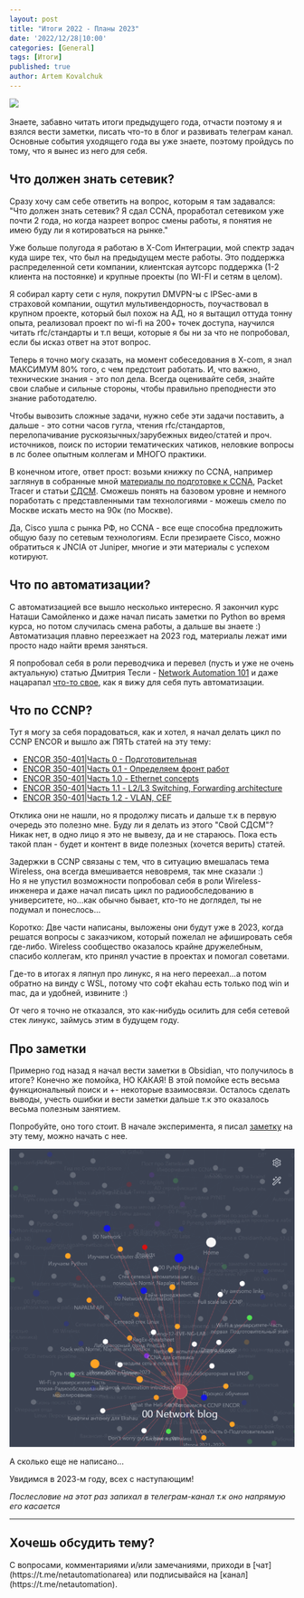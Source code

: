 ```yaml
---
layout: post
title: "Итоги 2022 - Планы 2023"
date: '2022/12/28|10:00'
categories: [General]
tags: [Итоги]
published: true
author: Artem Kovalchuk
---
```


<img src="https://woohung.github.io/assets/images/2023.jpg">

Знаете, забавно читать итоги предыдущего года, отчасти поэтому я и взялся вести заметки, писать что-то в блог и развивать телеграм канал.
Основные события уходящего года вы уже знаете, поэтому пройдусь по тому, что я вынес из него для себя.  

## Что должен знать сетевик?
Сразу хочу сам себе ответить на вопрос, которым я там задавался: "Что должен знать сетевик? Я сдал CCNA, проработал сетевиком уже почти 2 года, но когда назреет вопрос смены работы, я понятия не имею буду ли я котироваться на рынке."  

Уже больше полугода я работаю в X-Com Интеграции, мой спектр задач куда шире тех, что был на предыдущем месте работы. Это поддержка распределенной сети компании, клиентская аутсорс поддержка (1-2 клиента на постоянке) и крупные проекты (по WI-FI и сетям в целом).  

Я собирал карту сети с нуля, покрутил DMVPN-ы c IPSec-ами в страховой компании, ощутил мультивендорность, поучаствовал в крупном проекте, который был похож на АД, но я вытащил оттуда тонну опыта, реализовал проект по wi-fi на 200+ точек доступа, научился читать rfc/стандарты и т.п вещи, которые я бы ни за что не попробовал, если бы исказ ответ на этот вопрос.  

Теперь я точно могу сказать, на момент собеседования в X-com, я знал МАКСИМУМ 80% того, с чем предстоит работать. И, что важно, технические знания - это пол дела. Всегда оценивайте себя, знайте свои слабые и сильные стороны, чтобы правильно преподнести это знание работодателю.  

Чтобы вывозить сложные задачи, нужно себе эти задачи поставить, а дальше - это сотни часов гугла, чтения rfc/стандартов, перелопачивание рускоязычных/зарубежных видео/статей и проч. источников, поиск по истории тематических чатиков, неловкие вопросы в лс более опытным коллегам и МНОГО практики.  

В конечном итоге, ответ прост: возьми книжку по CCNA, например заглянув в собранные мной [материалы по подготовке к CCNA](https://disk.yandex.ru/d/D7rmb-p8QsVjig), Packet Tracer и статьи [СДСМ](https://linkmeup.gitbook.io/sdsm/). Сможешь понять на базовом уровне и немного поработать с представленными там технологиями - можешь смело по Москве искать место на 90к (по Москве).  

Да, Cisco ушла с рынка РФ, но CCNA - все еще способна предложить общую базу по сетевым технологиям. Если презираете Cisco, можно обратиться к JNCIA от Juniper, многие и эти материалы с успехом котируют.  

## Что по автоматизации?
С автоматизацией все вышло несколько интересно. Я закончил курс Наташи Самойленко и даже начал писать заметки по Python во время курса, но потом случилась смена работы, а дальше вы знаете :)  
Автоматизация плавно переезжает на 2023 год, материалы лежат ими просто надо найти время заняться.  

Я попробовал себя в роли переводчика и перевел (пусть и уже не очень актуальную) статью Дмитрия Тесли - [Network Automation 101](https://woohung.github.io/automation/2022/06/28/Automation-101.html) и даже нацарапал [что-то свое](https://woohung.github.io/automation/2022/06/15/%D0%9D%D0%B5%D0%B8%D0%B7%D1%83%D1%87%D0%B5%D0%BD%D0%BD%D0%B0%D1%8F-%D0%B0%D0%B2%D1%82%D0%BE%D0%BC%D0%B0%D1%82%D0%B8%D0%B7%D0%B0%D1%86%D0%B8%D1%8F.html), как я вижу для себя путь автоматизации.  

## Что по CCNP?
Тут я могу за себя порадоваться, как и хотел, я начал делать цикл по CCNP ENCOR и вышло аж ПЯТЬ статей на эту тему:  
- [ENCOR 350-401|Часть 0 - Подготовительная](https://woohung.github.io/certification/2022/04/09/ENCOR-Часть-0-Подготовительная.html) 
- [ENCOR 350-401|Часть 0.1 - Определяем фронт работ](https://woohung.github.io/certification/2022/04/13/ENCOR-Часть-0.1-Фронт-работ.html)
- [ENCOR 350-401|Часть 1.0 - Ethernet concepts](https://woohung.github.io/certification/2022/05/08/ENCOR-Часть-1.0-Ethernet-concepts.html)
- [ENCOR 350-401|Часть 1.1 - L2/L3 Switching, Forwarding architecture](https://woohung.github.io/certification/2022/06/06/ENCOR-Часть-1.1-Switching-and-Forwarding-architecture.html)
- [ENCOR 350-401|Часть 1.2 - VLAN, CEF](https://woohung.github.io/certification/2022/12/26/ENCOR-Часть-1.2-VLAN,-CEF.html)

Отклика они не нашли, но я продолжу писать и дальше т.к в первую очередь это полезно мне.
Буду ли я делать из этого "Свой СДСМ"? Никак нет, в одно лицо я это не вывезу, да и не стараюсь. Пока есть такой план - будет и контент в виде полезных (хочется верить) статей.  

Задержки в CCNP связаны с тем, что в ситуацию вмешалась тема Wireless, она всегда вмешивается невовремя, так мне сказали :)  
Но я не упустил возможности попробовал себя в роли Wireless-инженера и даже начал писать цикл по радиообследованию в университете, но...как обычно бывает, кто-то не доглядел, ты не подумал и понеслось...  

Коротко: Две части написаны, выложены они будут уже в 2023, когда решатся вопросы с заказчиком, который пожелал не афишировать себя где-либо.
Wireless сообщество оказалось крайне дружелебным, спасибо коллегам, кто принял участие в проектах и помогал советами.  

Где-то в итогах я ляпнул про линукс, я на него переехал...а потом обратно на винду с WSL, потому что софт ekahau есть только под win и mac, да и удобней, извините :)  

От чего я точно не отказался, это как-нибудь осилить для себя сетевой стек линукс, займусь этим в будущем году.  

## Про заметки
Примерно год назад я начал вести заметки в Obsidian, что получилось в итоге? Конечно же помойка, НО КАКАЯ! В этой помойке есть весьма функциональный поиск и +- некоторые взаимосвязи. Осталось сделать выводы, учесть ошибки и вести заметки дальше т.к это оказалось весьма полезным занятием.  

Попробуйте, оно того стоит. В начале эксперимента, я писал [заметку](https://woohung.github.io/time-management/2022/02/01/%D0%A2%D0%B0%D0%B9%D0%BC-%D0%9C%D0%B5%D0%BD%D0%B5%D0%B4%D0%B6%D0%BC%D0%B5%D0%BD%D1%82-%D1%872-%D0%A6%D0%B5%D1%82%D1%82%D0%B5%D0%BB%D1%8C%D0%BA%D0%B0%D1%81%D1%82%D0%B5%D0%BD.html) на эту тему, можно начать с нее.

![notes obsidian](/assets/images/map_notes.png)

А сколько еще не написано...  

Увидимся в 2023-м году, всех с наступающим!  

*Послесловие на этот раз запихал в телеграм-канал т.к оно напрямую его касается*  

<p></p>
<hr>
<h2>Хочешь обсудить тему?</h2>
С вопросами, комментариями и/или замечаниями, приходи в [чат](https://t.me/netautomationarea) или подписывайся на [канал](https://t.me/netautomation).